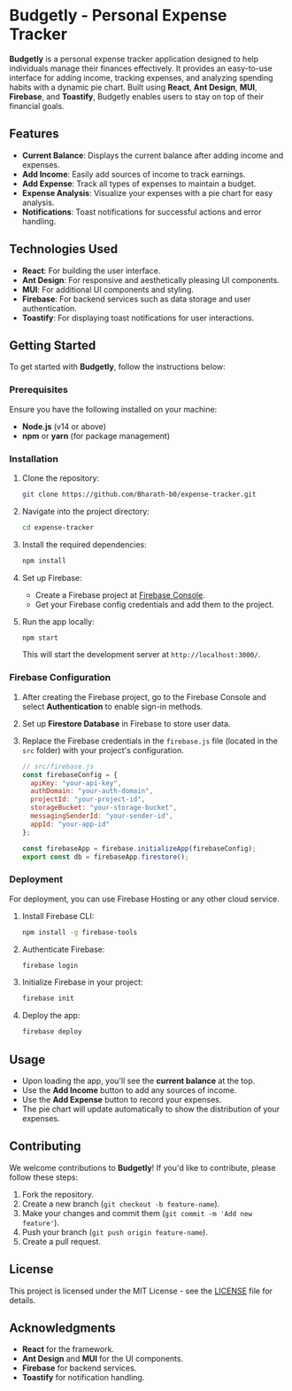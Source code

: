 # Budgetly - Personal Expense Tracker

**Budgetly** is a personal expense tracker application designed to help individuals manage their finances effectively. It provides an easy-to-use interface for adding income, tracking expenses, and analyzing spending habits with a dynamic pie chart. Built using **React**, **Ant Design**, **MUI**, **Firebase**, and **Toastify**, Budgetly enables users to stay on top of their financial goals.

## Features

- **Current Balance**: Displays the current balance after adding income and expenses.
- **Add Income**: Easily add sources of income to track earnings.
- **Add Expense**: Track all types of expenses to maintain a budget.
- **Expense Analysis**: Visualize your expenses with a pie chart for easy analysis.
- **Notifications**: Toast notifications for successful actions and error handling.

## Technologies Used

- **React**: For building the user interface.
- **Ant Design**: For responsive and aesthetically pleasing UI components.
- **MUI**: For additional UI components and styling.
- **Firebase**: For backend services such as data storage and user authentication.
- **Toastify**: For displaying toast notifications for user interactions.

## Getting Started

To get started with **Budgetly**, follow the instructions below:

### Prerequisites

Ensure you have the following installed on your machine:

- **Node.js** (v14 or above)
- **npm** or **yarn** (for package management)

### Installation

1. Clone the repository:

    ```bash
    git clone https://github.com/Bharath-b0/expense-tracker.git
    ```

2. Navigate into the project directory:

    ```bash
    cd expense-tracker
    ```

3. Install the required dependencies:

    ```bash
    npm install
    ```

4. Set up Firebase:
   - Create a Firebase project at [Firebase Console](https://console.firebase.google.com/).
   - Get your Firebase config credentials and add them to the project.

5. Run the app locally:

    ```bash
    npm start
    ```

    This will start the development server at `http://localhost:3000/`.

### Firebase Configuration

1. After creating the Firebase project, go to the Firebase Console and select **Authentication** to enable sign-in methods.
2. Set up **Firestore Database** in Firebase to store user data.
3. Replace the Firebase credentials in the `firebase.js` file (located in the `src` folder) with your project's configuration.

    ```js
    // src/firebase.js
    const firebaseConfig = {
      apiKey: "your-api-key",
      authDomain: "your-auth-domain",
      projectId: "your-project-id",
      storageBucket: "your-storage-bucket",
      messagingSenderId: "your-sender-id",
      appId: "your-app-id"
    };

    const firebaseApp = firebase.initializeApp(firebaseConfig);
    export const db = firebaseApp.firestore();
    ```

### Deployment

For deployment, you can use Firebase Hosting or any other cloud service.

1. Install Firebase CLI:

    ```bash
    npm install -g firebase-tools
    ```

2. Authenticate Firebase:

    ```bash
    firebase login
    ```

3. Initialize Firebase in your project:

    ```bash
    firebase init
    ```

4. Deploy the app:

    ```bash
    firebase deploy
    ```

## Usage

- Upon loading the app, you'll see the **current balance** at the top.
- Use the **Add Income** button to add any sources of income.
- Use the **Add Expense** button to record your expenses.
- The pie chart will update automatically to show the distribution of your expenses.

## Contributing

We welcome contributions to **Budgetly**! If you'd like to contribute, please follow these steps:

1. Fork the repository.
2. Create a new branch (`git checkout -b feature-name`).
3. Make your changes and commit them (`git commit -m 'Add new feature'`).
4. Push your branch (`git push origin feature-name`).
5. Create a pull request.

## License

This project is licensed under the MIT License - see the [LICENSE](LICENSE) file for details.

## Acknowledgments

- **React** for the framework.
- **Ant Design** and **MUI** for the UI components.
- **Firebase** for backend services.
- **Toastify** for notification handling.
